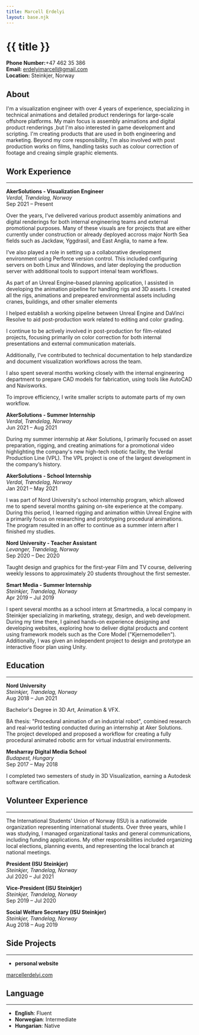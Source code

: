 ```yaml
---
title: Marcell Erdelyi
layout: base.njk
---
```


# {{ title }}
 <p>
    <strong>Phone Number:</strong>+47 462 35 386<br>
    <strong>Email:</strong> <a href="mailto:[Your Email Address]">erdelyimarcell@gmail.com</a><br>
    <strong>Location:</strong> Steinkjer, Norway
</p>

## About

I'm a visualization engineer with over 4 years of experience, specializing in technical animations and detailed product renderings for large-scale offshore platforms. My main focus is assembly animations and digital product renderings ,but I'm also interested in game development and scripting. I'm creating products that are used in both engineering and marketing. Beyond my core responsibility, I'm also involved with post production works on films, handling tasks such as colour correction of footage and creaing simple graphic elements.

## Work Experience
---

**AkerSolutions - Visualization Engineer**  
_Verdal, Trøndelag, Norway_  
Sep 2021 – Present

Over the years, I’ve delivered various product assembly animations and digital renderings for both internal engineering teams and external promotional purposes. Many of these visuals are for projects that are either currently under construction or already deployed accross major North Sea fields such as Jackdaw, Yggdrasil, and East Anglia, to name a few.

I’ve also played a role in setting up a collaborative development environment using Perforce version control. This included configuring servers on both Linux and Windows, and later deploying the production server with additional tools to support intenal team workflows.

As part of an Unreal Engine–based planning application, I assisted in developing the animation pipeline for handling rigs and 3D assets. I created all the rigs, animations and prepeared environmental assets including cranes, buildings, and other smaller elements

I helped establish a working pipeline between Unreal Engine and DaVinci Resolve to aid post-production work related to editing and color grading.

I continue to be actively involved in post-production for film-related projects, focusing primarily on color correction for both internal presentations and external communication materials.

Additionally, I’ve contributed to technical documentation to help standardize and document visualization workflows across the team.

I also spent several months working closely with the internal engineering department to prepare CAD models for fabrication, using tools like AutoCAD and Navisworks.

To improve efficiency, I write smaller scripts to automate parts of my own workflow.

**AkerSolutions - Summer Internship**  
_Verdal, Trøndelag, Norway_  
Jun 2021 – Aug 2021

During my summer internship at Aker Solutions,  I primarily focused on asset preparation, rigging, and creating animations for a promotional video highlighting the company's new high-tech robotic facility, the Verdal Production Line (VPL). The VPL project is one of the largest development in the company’s history.

**AkerSolutions - School Internship**  
_Verdal, Trøndelag, Norway_  
Jan 2021 – May 2021

I was part of Nord University's school internship program, which allowed me to spend several months gaining on-site experience at the company. During this period, I learned rigging and animation within Unreal Engine with a primarily focus on researching and prototyping procedural animations. The program resulted in an offer to continue as a summer intern after I finished my studies.

**Nord University - Teacher Assistant**  
_Levanger, Trøndelag, Norway_  
Sep 2020 – Dec 2020

Taught design and graphics for the first-year Film and TV course, delivering weekly lessons to approximately 20 students throughout the first semester.

**Smart Media - Summer Internship**  
_Steinkjer, Trøndelag, Norway_  
Apr 2019 – Jul 2019  

I spent several months as a school intern at Smartmedia, a local company in Steinkjer specializing in marketing, strategy, design, and web development. During my time there, I gained hands-on experience designing and developing websites, exploring how to deliver digital products and content using framework models such as the Core Model ("Kjernemodellen"). Additionally, I was given an independent project to design and prototype an interactive floor plan using Unity.

## Education
---

**Nord University**  
_Steinkjer, Trøndelag, Norway_  
Aug 2018 – Jun 2021

Bachelor's Degree in 3D Art, Animation & VFX.

BA thesis: "Procedural animation of an industrial robot",  combined research and real-world testing conducted during an internship at Aker Solutions. The project developed and proposed a workflow for creating a fully procedural animated robotic arm for virtual industrial environments.

**Mesharray Digital Media School**  
_Budapest, Hungary_  
Sep 2017 – May 2018

I completed two semesters of study in 3D Visualization, earning a Autodesk software certification.

## Volunteer Experience
---
The International Students' Union of Norway (ISU) is a nationwide organization representing international students. Over three years, while I was studying, I managed organizational tasks and general communications, including funding applications. My other responsibilities included organizing local elections, planning events, and representing the local branch at national meetings.

**President (ISU Steinkjer)**  
_Steinkjer, Trøndelag, Norway_  
Jul 2020 – Jul 2021

**Vice-President (ISU Steinkjer)**  
_Steinkjer, Trøndelag, Norway_  
Sep 2019 – Jul 2020

**Social Welfare Secretary (ISU Steinkjer)**  
_Steinkjer, Trøndelag, Norway_  
Aug 2018 – Aug 2019

## Side Projects
---

- **personal website**

<p><a href="https://github.com/marcellerdelyi/personal-blog-eleventy">marcellerdelyi.com</a><p\>

## Language
---

- **English**: Fluent
- **Norwegian**: Intermediate
- **Hungarian**: Native